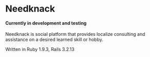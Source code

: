 # Needknack
#### Currently in development and testing

Needknack is social platform that provides localize consulting and assistance on a desired learned skill or hobby.

Written in Ruby 1.9.3, Rails 3.2.13
